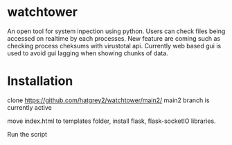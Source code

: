 # watchtower
An open tool for system inpection using python. Users can check files being accessed on realtime by each processes. New feature are coming such as checking process cheksums with virustotal api.
Currently web based gui is used to avoid gui lagging when showing chunks of data.

# Installation 

clone https://github.com/hatgrey2/watchtower/main2/
main2 branch is currently active

move index.html to templates folder,
install flask, flask-socketIO libraries.

Run the script
